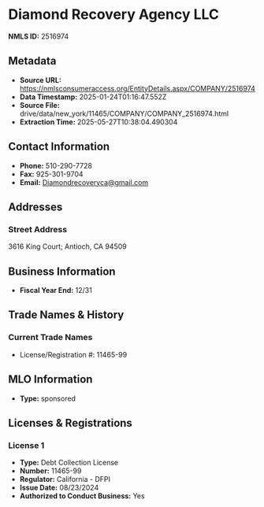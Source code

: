 # Diamond Recovery Agency LLC

**NMLS ID:** 2516974

## Metadata
- **Source URL:** https://nmlsconsumeraccess.org/EntityDetails.aspx/COMPANY/2516974
- **Data Timestamp:** 2025-01-24T01:16:47.552Z
- **Source File:** drive/data/new_york/11465/COMPANY/COMPANY_2516974.html
- **Extraction Time:** 2025-05-27T10:38:04.490304

## Contact Information
- **Phone:** 510-290-7728
- **Fax:** 925-301-9704
- **Email:** Diamondrecoveryca@gmail.com

## Addresses
### Street Address
3616 King Court; Antioch, CA 94509

## Business Information
- **Fiscal Year End:** 12/31

## Trade Names & History
### Current Trade Names
- License/Registration #: 11465-99

## MLO Information
- **Type:** sponsored

## Licenses & Registrations

### License 1
- **Type:** Debt Collection License
- **Number:** 11465-99
- **Regulator:** California - DFPI
- **Issue Date:** 08/23/2024
- **Authorized to Conduct Business:** Yes

